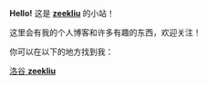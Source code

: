 **Hello!** 这是 **[zeekliu](https://www.luogu.com.cn/user/474925)** 的小站！

这里会有我的个人博客和许多有趣的东西，欢迎关注！

你可以在以下的地方找到我：

[洛谷 **zeekliu**](https://blog.51cto.com/u_6315133/3142600)
